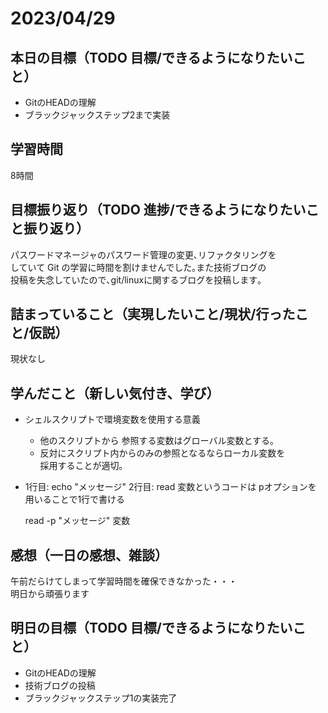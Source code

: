 # 2023/04/29
## 本日の目標（TODO 目標/できるようになりたいこと）
- GitのHEADの理解
- ブラックジャックステップ2まで実装
## 学習時間
8時間
## 目標振り返り（TODO 進捗/できるようになりたいこと振り返り）
パスワードマネージャのパスワード管理の変更､リファクタリングを  
していて Git の学習に時間を割けませんでした｡また技術ブログの  
投稿を失念していたので､git/linuxに関するブログを投稿します｡
## 詰まっていること（実現したいこと/現状/行ったこと/仮説）
現状なし
## 学んだこと（新しい気付き、学び）
- シェルスクリプトで環境変数を使用する意義
  - 他のスクリプトから  参照する変数はグローバル変数とする｡  
  - 反対にスクリプト内からのみの参照となるならローカル変数を  
    採用することが適切｡
- 1行目: echo "メッセージ" 2行目: read 変数というコードは pオプションを  
  用いることで1行で書ける  

  read -p "メッセージ" 変数
## 感想（一日の感想、雑談）
午前だらけてしまって学習時間を確保できなかった・・・  
明日から頑張ります
## 明日の目標（TODO 目標/できるようになりたいこと）
- GitのHEADの理解
- 技術ブログの投稿
- ブラックジャックステップ1の実装完了